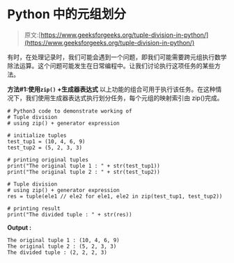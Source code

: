 # Python 中的元组划分

> 原文:[https://www.geeksforgeeks.org/tuple-division-in-python/](https://www.geeksforgeeks.org/tuple-division-in-python/)

有时，在处理记录时，我们可能会遇到一个问题，即我们可能需要跨元组执行数学除法运算。这个问题可能发生在日常编程中。让我们讨论执行这项任务的某些方法。

**方法#1:使用`zip()` +生成器表达式**
以上功能的组合可用于执行该任务。在这种情况下，我们使用生成器表达式执行划分任务，每个元组的映射索引由 zip()完成。

```
# Python3 code to demonstrate working of 
# Tuple division
# using zip() + generator expression 

# initialize tuples 
test_tup1 = (10, 4, 6, 9) 
test_tup2 = (5, 2, 3, 3) 

# printing original tuples 
print("The original tuple 1 : " + str(test_tup1)) 
print("The original tuple 2 : " + str(test_tup2)) 

# Tuple division 
# using zip() + generator expression 
res = tuple(ele1 // ele2 for ele1, ele2 in zip(test_tup1, test_tup2)) 

# printing result 
print("The divided tuple : " + str(res)) 
```

**Output :**

```
The original tuple 1 : (10, 4, 6, 9)
The original tuple 2 : (5, 2, 3, 3)
The divided tuple : (2, 2, 2, 3)

```